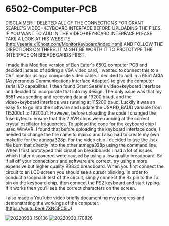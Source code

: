 # 6502-Computer-PCB

DISCLAIMER: I DELETED ALL OF THE CONNECTIONS FOR GRANT SEARLE'S VIDEO+KEYBOARD INTERFACE BEFORE UPLOADING THE FILES. IF YOU WANT TO ADD IN THE VIDEO+KEYBOARD INTERFACE PLEASE TAKE A LOOK AT HIS WEBSITE (http://searle.x10host.com/MonitorKeyboard/index.html) AND FOLLOW THE DIRECTIONS ON THERE. IT MIGHT BE WORTH IT TO PROTOTYPE THE INTERFACE ON BREADBOARDS FIRST.


I made this Modified version of Ben Eater's 6502 computer PCB and decided instead of adding a VGA video card, I wanted to connect this to a CRT monitor using a composite video cable. 
I decided to add in a 6551 ACIA (Asyncronous Communications Interface Adapter) to give the computer serial I/O capabilites. I then found Grant Searle's video+keyboard interface and decided to incorporate that into my design. 
The only issue was that my 6551 was sending and receiving data at 19200 baud, and the video+keyboard interface was running at 115200 baud. Luckily it was an easy fix to go into the software and update the USARD_BAUD variable from 115200u1 to 19200u1. 
However, before uploading the code I changed the fuse bytes to ensure that the 2 AVR chips were running at the correct crystal oscillator frequencies. 
To upload the code for the keyboard chip I used WinAVR. I found that before uploading the keyboard interface code, I needed to change the file name to main.c and I also had to create my own makefile for the atmega328p. 
For the video chip I decided to use the .hex file burn that directly into the other atmega328p using the command line. 
When I first prototyped this circuit on breadboards I had a lot of issues which I later discovered were caused by using a low quality breadboard. So if all off your connections and software are correct, try using a more expensive but higher quality BB830 breadboard.
When you first connect the circuit to an LCD screen you should see a cursor blinking. In order to conduct a loopback test of the circuit, simply connect the Rx pin to the Tx pin on the keyboard chip, then connect the PS2 keyboard and start typing. If it works then you'll see the correct characters on the screen.

I also made a YouTube video briefly documenting my progress and demonstrating the workings of the computer. (https://youtu.be/8I7XNCFC5iU)

![20220930_150136](https://user-images.githubusercontent.com/29239243/194722983-07c7fe45-ddef-48b9-b235-9b804303eea0.jpg)
![20220930_170826](https://user-images.githubusercontent.com/29239243/194722992-ca49237b-6e60-4c9b-8efe-6a2a17eb0fa9.jpg)
